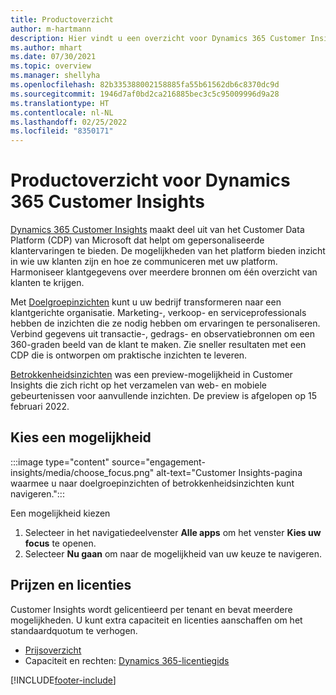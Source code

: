 ```yaml
---
title: Productoverzicht
author: m-hartmann
description: Hier vindt u een overzicht voor Dynamics 365 Customer Insights en de mogelijkheden ervan.
ms.author: mhart
ms.date: 07/30/2021
ms.topic: overview
ms.manager: shellyha
ms.openlocfilehash: 82b335388002158885fa55b61562db6c8370dc9d
ms.sourcegitcommit: 1946d7af0bd2ca216885bec3c5c95009996d9a28
ms.translationtype: HT
ms.contentlocale: nl-NL
ms.lasthandoff: 02/25/2022
ms.locfileid: "8350171"
---
```

# <a name="product-overview-for-dynamics-365-customer-insights"></a>Productoverzicht voor Dynamics 365 Customer Insights

[Dynamics 365 Customer Insights](https://dynamics.microsoft.com/ai/customer-insights/) maakt deel uit van het Customer Data Platform (CDP) van Microsoft dat helpt om gepersonaliseerde klantervaringen te bieden. De mogelijkheden van het platform bieden inzicht in wie uw klanten zijn en hoe ze communiceren met uw platform. Harmoniseer klantgegevens over meerdere bronnen om één overzicht van klanten te krijgen.

Met [Doelgroepinzichten](audience-insights/overview.md) kunt u uw bedrijf transformeren naar een klantgerichte organisatie. Marketing-, verkoop- en serviceprofessionals hebben de inzichten die ze nodig hebben om ervaringen te personaliseren. Verbind gegevens uit transactie-, gedrags- en observatiebronnen om een 360-graden beeld van de klant te maken. Zie sneller resultaten met een CDP die is ontworpen om praktische inzichten te leveren. 

[Betrokkenheidsinzichten](engagement-insights/overview.md) was een preview-mogelijkheid in Customer Insights die zich richt op het verzamelen van web- en mobiele gebeurtenissen voor aanvullende inzichten. De preview is afgelopen op 15 februari 2022.
 
## <a name="choose-a-capability"></a>Kies een mogelijkheid

:::image type="content" source="engagement-insights/media/choose_focus.png" alt-text="Customer Insights-pagina waarmee u naar doelgroepinzichten of betrokkenheidsinzichten kunt navigeren.":::

Een mogelijkheid kiezen

1. Selecteer in het navigatiedeelvenster **Alle apps** om het venster **Kies uw focus** te openen.
1. Selecteer **Nu gaan** om naar de mogelijkheid van uw keuze te navigeren.

## <a name="pricing-and-licensing"></a>Prijzen en licenties

Customer Insights wordt gelicentieerd per tenant en bevat meerdere mogelijkheden. U kunt extra capaciteit en licenties aanschaffen om het standaardquotum te verhogen. 
- [Prijsoverzicht](https://dynamics.microsoft.com/ai/customer-insights/pricing/)
- Capaciteit en rechten: [Dynamics 365-licentiegids](https://go.microsoft.com/fwlink/?LinkId=866544)

[!INCLUDE[footer-include](includes/footer-banner.md)]